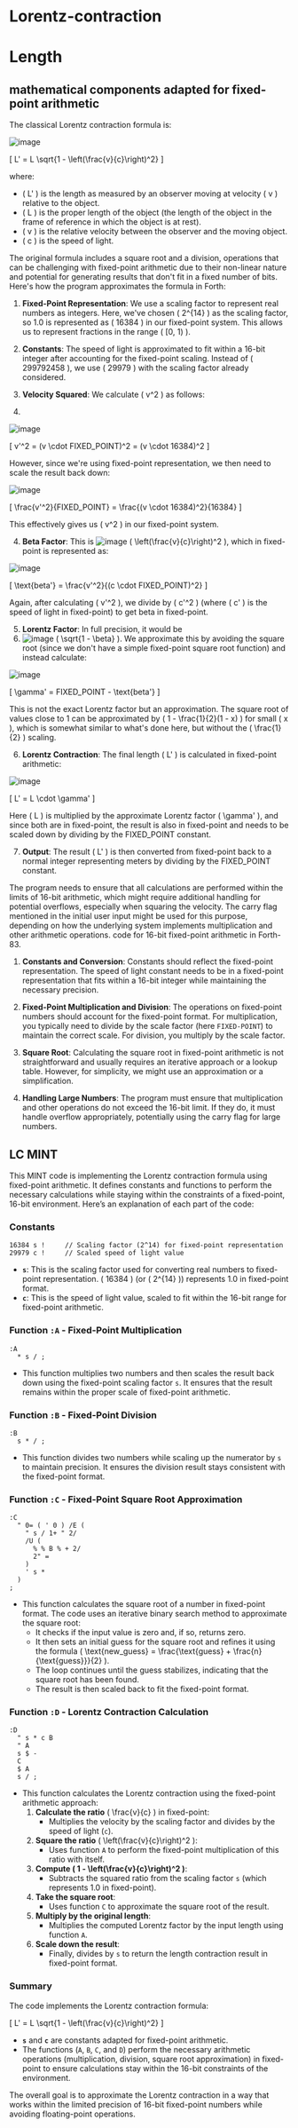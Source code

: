 # Lorentz-contraction

# Length
## mathematical components adapted for fixed-point arithmetic 

The classical Lorentz contraction formula is:

![image](https://github.com/SteveJustin1963/Lorentz-contraction/assets/58069246/4fef995f-af14-410d-b35c-f750ace55dc5)


\[ L' = L \sqrt{1 - \left(\frac{v}{c}\right)^2} \]

where:

- \( L' \) is the length as measured by an observer moving at velocity \( v \) relative to the object.
- \( L \) is the proper length of the object (the length of the object in the frame of reference in which the object is at rest).
- \( v \) is the relative velocity between the observer and the moving object.
- \( c \) is the speed of light.

The original formula includes a square root and a division, operations that can be challenging with fixed-point arithmetic due to their non-linear nature and potential for generating results that don't fit in a fixed number of bits. Here's how the program approximates the formula in Forth:

1. **Fixed-Point Representation**: We use a scaling factor to represent real numbers as integers. Here, we've chosen \( 2^{14} \) as the scaling factor, so 1.0 is represented as \( 16384 \) in our fixed-point system. This allows us to represent fractions in the range \( [0, 1) \).

2. **Constants**: The speed of light is approximated to fit within a 16-bit integer after accounting for the fixed-point scaling. Instead of \( 299792458 \), we use \( 29979 \) with the scaling factor already considered.

3. **Velocity Squared**: We calculate \( v^2 \) as follows:
4. 
![image](https://github.com/SteveJustin1963/Lorentz-contraction/assets/58069246/ea78da87-0791-496f-8aed-6e96e37b85a3)

\[ v'^2 = (v \cdot FIXED\_POINT)^2 = (v \cdot 16384)^2 \]

However, since we're using fixed-point representation, we then need to scale the result back down:

![image](https://github.com/SteveJustin1963/Lorentz-contraction/assets/58069246/ccdf4fda-b148-4149-b7a5-0b9e5b41546c)

\[ \frac{v'^2}{FIXED\_POINT} = \frac{(v \cdot 16384)^2}{16384} \]

This effectively gives us \( v^2 \) in our fixed-point system.

4. **Beta Factor**: This is ![image](https://github.com/SteveJustin1963/Lorentz-contraction/assets/58069246/4be04832-9404-4acd-9136-6f9bd495de99)
\( \left(\frac{v}{c}\right)^2 \), which in fixed-point is represented as:

![image](https://github.com/SteveJustin1963/Lorentz-contraction/assets/58069246/bace6090-7ff6-446c-ac9a-02409668b8e3)

\[ \text{beta'} = \frac{v'^2}{(c \cdot FIXED\_POINT)^2} \]

Again, after calculating \( v'^2 \), we divide by \( c'^2 \) (where \( c' \) is the speed of light in fixed-point) to get beta in fixed-point.

5. **Lorentz Factor**: In full precision, it would be
6.  ![image](https://github.com/SteveJustin1963/Lorentz-contraction/assets/58069246/3ee2db9f-6ba0-43f8-976a-fa331dc5776a)
 \( \sqrt{1 - \beta} \). We approximate this by avoiding the square root (since we don't have a simple fixed-point square root function) and instead calculate:

![image](https://github.com/SteveJustin1963/Lorentz-contraction/assets/58069246/87e43cba-876c-4706-a678-8789c2c04db1)

\[ \gamma' = FIXED\_POINT - \text{beta'} \]

This is not the exact Lorentz factor but an approximation. The square root of values close to 1 can be approximated by \( 1 - \frac{1}{2}(1 - x) \) for small \( x \), which is somewhat similar to what's done here, but without the \( \frac{1}{2} \) scaling.

6. **Lorentz Contraction**: The final length \( L' \) is calculated in fixed-point arithmetic:

![image](https://github.com/SteveJustin1963/Lorentz-contraction/assets/58069246/bb19f1ab-1bb0-4e3f-adb9-1d2f0ef72108)

\[ L' = L \cdot \gamma' \]

Here \( L \) is multiplied by the approximate Lorentz factor \( \gamma' \), and since both are in fixed-point, the result is also in fixed-point and needs to be scaled down by dividing by the FIXED\_POINT constant.

7. **Output**: The result \( L' \) is then converted from fixed-point back to a normal integer representing meters by dividing by the FIXED\_POINT constant.

The program needs to ensure that all calculations are performed within the limits of 16-bit arithmetic, which might require additional handling for potential overflows, especially when squaring the velocity. The carry flag mentioned in the initial user input might be used for this purpose, depending on how the underlying system implements multiplication and other arithmetic operations.
code for 16-bit fixed-point arithmetic in Forth-83.

1. **Constants and Conversion**: Constants should reflect the fixed-point representation. The speed of light constant needs to be in a fixed-point representation that fits within a 16-bit integer while maintaining the necessary precision.

2. **Fixed-Point Multiplication and Division**: The operations on fixed-point numbers should account for the fixed-point format. For multiplication, you typically need to divide by the scale factor (here `FIXED-POINT`) to maintain the correct scale. For division, you multiply by the scale factor.

3. **Square Root**: Calculating the square root in fixed-point arithmetic is not straightforward and usually requires an iterative approach or a lookup table. However, for simplicity, we might use an approximation or a simplification.

4. **Handling Large Numbers**: The program must ensure that multiplication and other operations do not exceed the 16-bit limit. If they do, it must handle overflow appropriately, potentially using the carry flag for large numbers.

## LC MINT
This MINT code is implementing the Lorentz contraction formula using fixed-point arithmetic. It defines constants and functions to perform the necessary calculations while staying within the constraints of a fixed-point, 16-bit environment. Here’s an explanation of each part of the code:

### Constants
```mint
16384 s !     // Scaling factor (2^14) for fixed-point representation
29979 c !     // Scaled speed of light value
```
- **`s`**: This is the scaling factor used for converting real numbers to fixed-point representation. \( 16384 \) (or \( 2^{14} \)) represents 1.0 in fixed-point format.
- **`c`**: This is the speed of light value, scaled to fit within the 16-bit range for fixed-point arithmetic.

### Function `:A` - Fixed-Point Multiplication
```mint
:A 
  * s / ;
```
- This function multiplies two numbers and then scales the result back down using the fixed-point scaling factor `s`. It ensures that the result remains within the proper scale of fixed-point arithmetic.

### Function `:B` - Fixed-Point Division
```mint
:B 
  s * / ;
```
- This function divides two numbers while scaling up the numerator by `s` to maintain precision. It ensures the division result stays consistent with the fixed-point format.

### Function `:C` - Fixed-Point Square Root Approximation
```mint
:C 
  " 0= ( ' 0 ) /E (                
    " s / 1+ " 2/                  
    /U (                           
      % % B % + 2/                
      2" =                         
    )
    ' s *                          
  )
;
```
- This function calculates the square root of a number in fixed-point format. The code uses an iterative binary search method to approximate the square root:
  - It checks if the input value is zero and, if so, returns zero.
  - It then sets an initial guess for the square root and refines it using the formula \( \text{new\_guess} = \frac{\text{guess} + \frac{n}{\text{guess}}}{2} \).
  - The loop continues until the guess stabilizes, indicating that the square root has been found.
  - The result is then scaled back to fit the fixed-point format.

### Function `:D` - Lorentz Contraction Calculation
```mint
:D 
  " s * c B
  " A
  s $ -
  C
  $ A
  s / ;
```
- This function calculates the Lorentz contraction using the fixed-point arithmetic approach:
  1. **Calculate the ratio** \( \frac{v}{c} \) in fixed-point:
     - Multiplies the velocity by the scaling factor and divides by the speed of light (`c`).
  2. **Square the ratio** \( \left(\frac{v}{c}\right)^2 \):
     - Uses function `A` to perform the fixed-point multiplication of this ratio with itself.
  3. **Compute \( 1 - \left(\frac{v}{c}\right)^2 \)**:
     - Subtracts the squared ratio from the scaling factor `s` (which represents 1.0 in fixed-point).
  4. **Take the square root**:
     - Uses function `C` to approximate the square root of the result.
  5. **Multiply by the original length**:
     - Multiplies the computed Lorentz factor by the input length using function `A`.
  6. **Scale down the result**:
     - Finally, divides by `s` to return the length contraction result in fixed-point format.

### Summary
The code implements the Lorentz contraction formula:

\[
L' = L \sqrt{1 - \left(\frac{v}{c}\right)^2}
\]

- **`s`** and **`c`** are constants adapted for fixed-point arithmetic.
- The functions (`A`, `B`, `C`, and `D`) perform the necessary arithmetic operations (multiplication, division, square root approximation) in fixed-point to ensure calculations stay within the 16-bit constraints of the environment.

The overall goal is to approximate the Lorentz contraction in a way that works within the limited precision of 16-bit fixed-point numbers while avoiding floating-point operations.
